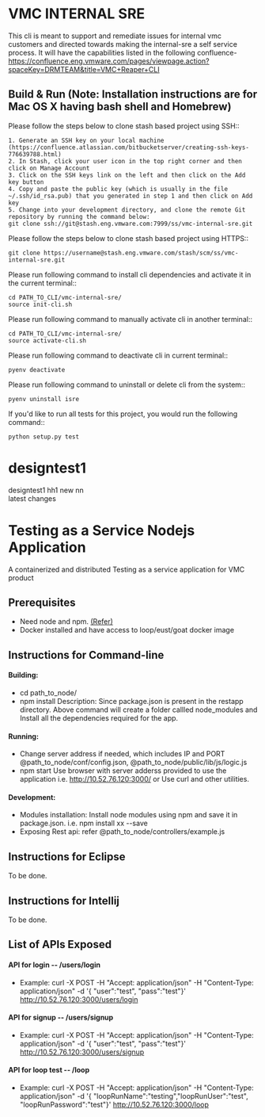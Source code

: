 VMC INTERNAL SRE
================
This cli is meant to support and remediate issues for internal vmc customers and directed towards making the internal-sre a self service process. 
It will have the capabilities listed in the following confluence-
https://confluence.eng.vmware.com/pages/viewpage.action?spaceKey=DRMTEAM&title=VMC+Reaper+CLI
 
Build & Run (Note: Installation instructions are for Mac OS X having bash shell and Homebrew)
-----------
Please follow the steps below to clone stash based project using SSH::

    1. Generate an SSH key on your local machine (https://confluence.atlassian.com/bitbucketserver/creating-ssh-keys-776639788.html)
    2. In Stash, click your user icon in the top right corner and then click on Manage Account
    3. Click on the SSH keys link on the left and then click on the Add key button
    4. Copy and paste the public key (which is usually in the file ~/.ssh/id_rsa.pub) that you generated in step 1 and then click on Add key
    5. Change into your development directory, and clone the remote Git repository by running the command below:
    git clone ssh://git@stash.eng.vmware.com:7999/ss/vmc-internal-sre.git


Please follow the steps below to clone stash based project using HTTPS::

    git clone https://username@stash.eng.vmware.com/stash/scm/ss/vmc-internal-sre.git


Please run following command to install cli dependencies and activate it in the current terminal::

    cd PATH_TO_CLI/vmc-internal-sre/
    source init-cli.sh


Please run following command to manually activate cli in another terminal::

    cd PATH_TO_CLI/vmc-internal-sre/
    source activate-cli.sh


Please run following command to deactivate cli in current terminal::

    pyenv deactivate


Please run following command to uninstall or delete cli from the system::

    pyenv uninstall isre


If you'd like to run all tests for this project, you would run the following command::

    python setup.py test


# designtest1
designtest1
hh1
new
nn  
latest changes


# Testing as a Service Nodejs Application
A containerized and distributed Testing as a service application for VMC product


## Prerequisites
- Need node and npm. [(Refer)](https://nodejs.org/en/download/package-manager/)
- Docker installed and have access to loop/eust/goat docker image


## Instructions for Command-line
#### Building:
 - cd path_to_node/
 - npm install
     Description: Since package.json is present in the restapp directory.
     Above command will create a folder callled node_modules and
     Install all the dependencies required for the app.
     
#### Running:
 - Change server address if needed, which includes IP and PORT
 @path_to_node/conf/config.json, @path_to_node/public/lib/js/logic.js
 - npm start
 Use browser with server adderss provided to use the application i.e. http://10.52.76.120:3000/ or Use curl and other utilities.
 
#### Development:
 - Modules installation: Install node modules using npm and save it in package.json. i.e.  npm install xx --save
 - Exposing Rest api: refer @path_to_node/controllers/example.js


## Instructions for Eclipse
To be done.


## Instructions for Intellij
To be done.


## List of APIs Exposed
#### API for login -- /users/login
- Example: curl -X POST -H "Accept: application/json" -H "Content-Type: application/json" -d '{ "user":"test", "pass":"test"}' http://10.52.76.120:3000/users/login

#### API for signup -- /users/signup
- Example: curl -X POST -H "Accept: application/json" -H "Content-Type: application/json" -d '{ "user":"test", "pass":"test"}' http://10.52.76.120:3000/users/signup

#### API for loop test -- /loop
- Example: curl -X POST -H "Accept: application/json" -H "Content-Type: application/json" -d '{ "loopRunName":"testing","loopRunUser":"test", "loopRunPassword":"test"}' http://10.52.76.120:3000/loop
